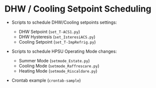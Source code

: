 # DHW / Cooling Setpoint Scheduling

* Scripts to schedule DHW/Cooling setpoints settings:
  * DHW Setpoint (`set_T-ACS1.py`)
  * DHW Hysteresis (`set_IsteresiACS.py`)
  * Cooling Setpoint (`set_T-ImpRefrig.py`)

* Scripts to schedule HPSU Operating Mode changes:
  * Summer Mode (`setmode_Estate.py`)
  * Cooling Mode (`setmode_Raffrescare.py`)
  * Heating Mode (`setmode_Riscaldare.py`)

* Crontab example (`crontab-sample`)
